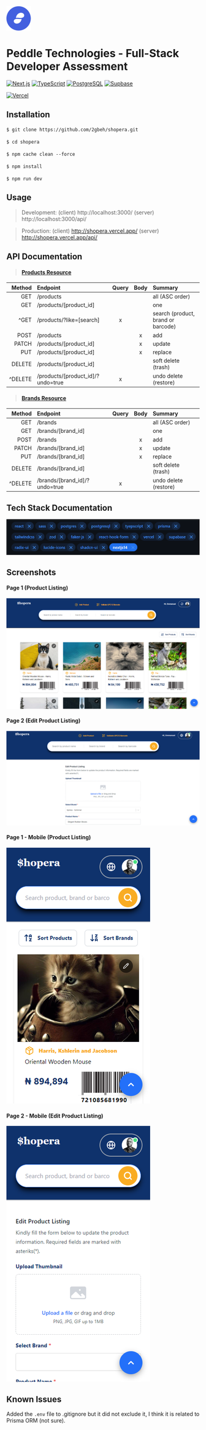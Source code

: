 ![Logo](./public/favicon.png)

# Peddle Technologies - Full-Stack Developer Assessment

[![Next.js](https://img.shields.io/badge/Next.js-14.x-111111.svg)](https://nextjs.org/docs)
[![TypeScript](https://img.shields.io/badge/TypeScript-5.x-blue.svg)](https://www.typescriptlang.org/docs/)
[![PostgreSQL](https://img.shields.io/badge/PostgreSQL-16.x-316192.svg)](https://www.postgresql.org/docs/16/index.html)
[![Supbase](https://img.shields.io/badge/Supbase-0.24-3ECF8E.svg)](https://supabase.com/docs/guides/getting-started/quickstarts/nextjs)

[![Vercel](https://img.shields.io/badge/vercel-%23000000.svg?style=for-the-badge&logo=vercel&logoColor=white)](https://shopera.vercel.app)

## Installation

```
$ git clone https://github.com/2gbeh/shopera.git

$ cd shopera

$ npm cache clean --force

$ npm install

$ npm run dev
```

## Usage

> Development: (client) http://localhost:3000/ (server) http://localhost:3000/api/

> Production: (client) http://shopera.vercel.app/ (server) http://shopera.vercel.app/api/

## API Documentation

> #### [Products Resource](<./src/app/(api)/api/products>)

|  Method | Endpoint                           | Query | Body | Summary                            |
| ------: | :--------------------------------- | :---: | :--: | :--------------------------------- |
|     GET | /products                          |       |      | all (ASC order)                    |
|     GET | /products/[product_id]            |       |      | one                                |
|    ^GET | /products/?like=[search]          |   x   |      | search (product, brand or barcode) |
|    POST | /products                          |       |  x   | add                                |
|   PATCH | /products/[product_id]            |       |  x   | update                             |
|     PUT | /products/[product_id]            |       |  x   | replace                            |
|  DELETE | /products/[product_id]            |       |      | soft delete (trash)                |
| ^DELETE | /products/[product_id]/?undo=true |   x   |      | undo delete (restore)              |

> #### [Brands Resource](<./src/app/(api)/api/brands>)

|  Method | Endpoint                      | Query | Body | Summary               |
| ------: | :---------------------------- | :---: | :--: | :-------------------- |
|     GET | /brands                       |       |      | all (ASC order)       |
|     GET | /brands/[brand_id]           |       |      | one                   |
|    POST | /brands                       |       |  x   | add                   |
|   PATCH | /brands/[brand_id]           |       |  x   | update                |
|     PUT | /brands/[brand_id]           |       |  x   | replace               |
|  DELETE | /brands/[brand_id]           |       |      | soft delete (trash)   |
| ^DELETE | /brands/[brand_id]/?undo=true |   x   |      | undo delete (restore) |

## Tech Stack Documentation

![Screenshot](./public/tech-stack.png)

## Screenshots

#### Page 1 (Product Listing)

![Screenshot](./public/ui/page-1.png)

#### Page 2 (Edit Product Listing)

![Screenshot](./public/ui/page-2.png)

#### Page 1 - Mobile (Product Listing)

![Screenshot](./public/ui/page-1-mobile.png)

#### Page 2 - Mobile (Edit Product Listing)

![Screenshot](./public/ui/page-2-mobile.png)

## Known Issues

Added the `.env` file to .gitignore but it did not exclude it, I think it is related to Prisma ORM (not sure).
